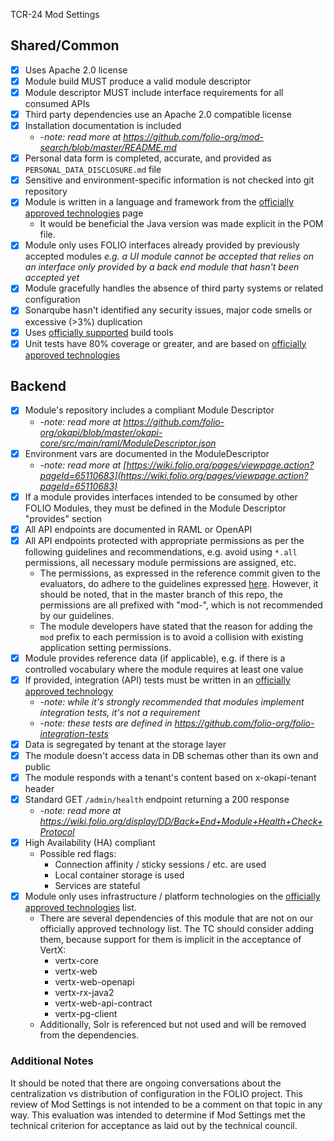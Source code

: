 TCR-24 Mod Settings

## Shared/Common
* [X] Uses Apache 2.0 license
* [X] Module build MUST produce a valid module descriptor
* [X] Module descriptor MUST include interface requirements for all consumed APIs
* [X] Third party dependencies use an Apache 2.0 compatible license
* [X] Installation documentation is included
  * -_note: read more at https://github.com/folio-org/mod-search/blob/master/README.md_
* [X] Personal data form is completed, accurate, and provided as `PERSONAL_DATA_DISCLOSURE.md` file
* [X] Sensitive and environment-specific information is not checked into git repository
* [X] Module is written in a language and framework from the [officially approved technologies](https://wiki.folio.org/display/TC/Officially+Supported+Technologies) page
  * It would be beneficial the Java version was made explicit in the POM file.  
* [X] Module only uses FOLIO interfaces already provided by previously accepted modules _e.g. a UI module cannot be accepted that relies on an interface only provided by a back end module that hasn't been accepted yet_
* [X] Module gracefully handles the absence of third party systems or related configuration
* [X] Sonarqube hasn't identified any security issues, major code smells or excessive (>3%) duplication
* [X] Uses [officially supported](https://wiki.folio.org/display/TC/Officially+Supported+Technologies) build tools
* [X] Unit tests have 80% coverage or greater, and are based on [officially approved technologies](https://wiki.folio.org/display/TC/Officially+Supported+Technologies)

## Backend
* [X] Module's repository includes a compliant Module Descriptor
  * -_note: read more at https://github.com/folio-org/okapi/blob/master/okapi-core/src/main/raml/ModuleDescriptor.json_
* [X] Environment vars are documented in the ModuleDescriptor
  * -_note: read more at [https://wiki.folio.org/pages/viewpage.action?pageId=65110683](https://wiki.folio.org/pages/viewpage.action?pageId=65110683)_
* [X] If a module provides interfaces intended to be consumed by other FOLIO Modules, they must be defined in the Module Descriptor "provides" section
* [X] All API endpoints are documented in RAML or OpenAPI
* [X] All API endpoints protected with appropriate permissions as per the following guidelines and recommendations, e.g. avoid using `*.all` permissions, all necessary module permissions are assigned, etc.
  * The permissions, as expressed in the reference commit given to the evaluators, do adhere to the guidelines expressed [here](https://dev.folio.org/guidelines/naming-conventions/). However, it should be noted, that in the master branch of this repo, the permissions are all prefixed with "mod-", which is not recommended by our guidelines.
  * The module developers have stated that the reason for adding the `mod` prefix to each permission is to avoid a collision with existing application setting permissions.
* [X] Module provides reference data (if applicable), e.g. if there is a controlled vocabulary where the module requires at least one value
* [X] If provided, integration (API) tests must be written in an [officially approved technology](https://wiki.folio.org/display/TC/Officially+Supported+Technologies)
  * -_note: while it's strongly recommended that modules implement integration tests, it's not a requirement_
  * -_note: these tests are defined in https://github.com/folio-org/folio-integration-tests_
* [X] Data is segregated by tenant at the storage layer
* [X] The module doesn't access data in DB schemas other than its own and public
* [X] The module responds with a tenant's content based on x-okapi-tenant header
* [X] Standard GET `/admin/health` endpoint returning a 200 response
  * -_note: read more at https://wiki.folio.org/display/DD/Back+End+Module+Health+Check+Protocol_
* [X] High Availability (HA) compliant
  * Possible red flags:
    * Connection affinity / sticky sessions / etc. are used
    * Local container storage is used
    * Services are stateful
* [X] Module only uses infrastructure / platform technologies on the [officially approved technologies](https://wiki.folio.org/display/TC/Officially+Supported+Technologies) list.
  * There are several dependencies of this module that are not on our officially approved technology list. The TC should consider adding them, because support for them is implicit in the acceptance of VertX:
    * vertx-core
    * vertx-web
    * vertx-web-openapi
    * vertx-rx-java2
    * vertx-web-api-contract
    * vertx-pg-client
  * Additionally, Solr is referenced but not used and will be removed from the dependencies.

### Additional Notes

It should be noted that there are ongoing conversations about the centralization vs distribution of configuration in the FOLIO project. This review of Mod Settings is not intended to be a comment on that topic in any way. This evaluation was intended to determine if Mod Settings met the technical criterion for acceptance as laid out by the technical council.